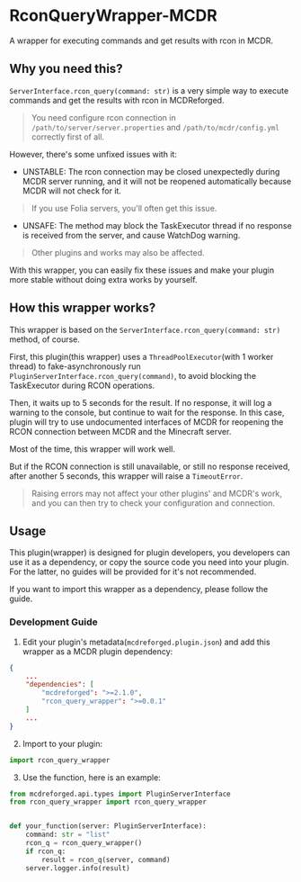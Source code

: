 # RconQueryWrapper-MCDR
A wrapper for executing commands and get results with rcon in MCDR.

## Why you need this?
`ServerInterface.rcon_query(command: str)` is a very simple way to execute commands and get the results with rcon in MCDReforged.
> You need configure rcon connection in `/path/to/server/server.properties` and `/path/to/mcdr/config.yml` correctly first of all.

However, there's some unfixed issues with it:
- UNSTABLE: The rcon connection may be closed unexpectedly during MCDR server running, and it will not be reopened automatically because MCDR will not check for it.
> If you use Folia servers, you'll often get this issue.

- UNSAFE: The method may block the TaskExecutor thread if no response is received from the server, and cause WatchDog warning.
> Other plugins and works may also be affected.

With this wrapper, you can easily fix these issues and make your plugin more stable without doing extra works by yourself.

## How this wrapper works?
This wrapper is based on the `ServerInterface.rcon_query(command: str)` method, of course.

First, this plugin(this wrapper) uses a `ThreadPoolExecutor`(with 1 worker thread) to fake-asynchronously run `PluginServerInterface.rcon_query(command)`, to avoid blocking the TaskExecutor during RCON operations.

Then, it waits up to 5 seconds for the result. If no response, it will log a warning to the console, but continue to wait for the response. In this case, plugin will try to use undocumented interfaces of MCDR for reopening the RCON connection between MCDR and the Minecraft server.

Most of the time, this wrapper will work well.

But if the RCON connection is still unavailable, or still no response received, after another 5 seconds, this wrapper will raise a `TimeoutError`.
> Raising errors may not affect your other plugins' and MCDR's work, and you can then try to check your configuration and connection.

## Usage
This plugin(wrapper) is designed for plugin developers, you developers can use it as a dependency, or copy the source code you need into your plugin. For the latter, no guides will be provided for it's not recommended.

If you want to import this wrapper as a dependency, please follow the guide.

### Development Guide
1. Edit your plugin's metadata(`mcdreforged.plugin.json`) and add this wrapper as a MCDR plugin dependency:
```json
{
    ...
    "dependencies": [
        "mcdreforged": ">=2.1.0",
        "rcon_query_wrapper": ">=0.0.1"
    ]
    ...
}
```

2. Import to your plugin:
```python
import rcon_query_wrapper
```

3. Use the function, here is an example:
```python
from mcdreforged.api.types import PluginServerInterface
from rcon_query_wrapper import rcon_query_wrapper


def your_function(server: PluginServerInterface):
    command: str = "list"
    rcon_q = rcon_query_wrapper()
    if rcon_q:
        result = rcon_q(server, command)
    server.logger.info(result)
```